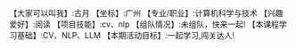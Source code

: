 【大家可以叫我】:古月
【坐标】:广州
【专业/职业】:计算机科学与技术
【兴趣爱好】:阅读
【项目技能】:cv、nlp
【组队情况】:未组队，快来一起!
【本课程学习基础】:CV、NLP、LLM
【本期活动目标】:一起学习,闯关达人!

